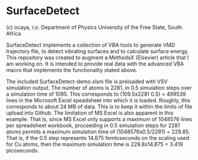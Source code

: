 # SurfaceDetect

(c) ocaya, r.o.
Department of Physics
University of the Free State, South Africa

SurfaceDetect implements a collection of VBA tools to generate VMD trajectory file, to detect vibrating surfaces and to calculate surface energy. This repository was created to augment a MethodsX (Elsevier) article that I am working on. It is intended to provide real data with the advanced VBA macro that implements the functionality stated above. 

The included SurfaceDetect-demo.xlsm file is preloaded with VSV simulation output. The number of atoms is 2281, in 0.5 simulation steps over a simulation time of 1095. This corresponds to (109.5x2281 0.5) = 499539 lines in the Microsoft Excel speadsheet into which it is loaded. Roughly, this corresponds to about 24 MB of data. This is to keep it within the limits of file upload into Github. The limitation of MS Excel is also apparent in this example. That is, since MS Excel only supports a maximum of 1048576 lines per spreadsheet workbook, proceeding in 0.5 simulation steps for 2281 atoms permits a maximum simulation time of (1048576x0.5/2281) = 229.85. That is, if the 0.5 step represents 14.875 femtoseconds on the scaling used for Cu atoms, then the maximum simulation time is 229.8x14.875 = 3.419 picoseconds. 
